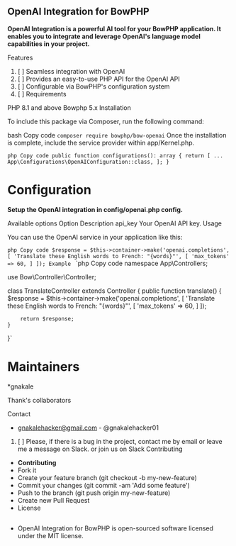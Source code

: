 

## OpenAI Integration for BowPHP

**OpenAI Integration is a powerful AI tool for your BowPHP application. It enables you to integrate and leverage OpenAI's language model capabilities in your project.**

Features

1. [ ] Seamless integration with OpenAI
2. [ ] Provides an easy-to-use PHP API for the OpenAI API
3. [ ] Configurable via BowPHP's configuration system
4. [ ] Requirements

PHP 8.1 and above
Bowphp 5.x
Installation

To include this package via Composer, run the following command:

bash
Copy code
`composer require bowphp/bow-openai`
Once the installation is complete, include the service provider within app/Kernel.php.

`php
Copy code
public function configurations(): array
{
    return [
        ...
        App\Configurations\OpenAIConfiguration::class,
    ];
}`
# Configuration

**Setup the OpenAI integration in config/openai.php config.**

Available options
Option	Description
api_key	Your OpenAI API key.
Usage

You can use the OpenAI service in your application like this:

`php
Copy code
$response = $this->container->make('openai.completions', [
    'Translate these English words to French: "{words}"',
    [
        'max_tokens' => 60,
    ]
]);
Example
`
`php
Copy code
namespace App\Controllers;

use Bow\Controller\Controller;

class TranslateController extends Controller
{
    public function translate()
    {
        $response = $this->container->make('openai.completions', [
            'Translate these English words to French: "{words}"',
            [
                'max_tokens' => 60,
            ]
        ]);

        return $response;
    }
}`
# Maintainers

*gnakale

Thank's collaborators

Contact

* gnakalehacker@gmail.com - @gnakalehacker01

1. [ ] Please, if there is a bug in the project, contact me by email or leave me a message on Slack. or join us on Slack
Contributing


* **Contributing**
* Fork it
* Create your feature branch (git checkout -b my-new-feature)
* Commit your changes (git commit -am 'Add some feature')
* Push to the branch (git push origin my-new-feature)
* Create new Pull Request
* License
##
* OpenAI Integration for BowPHP is open-sourced software licensed under the MIT license.